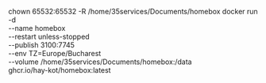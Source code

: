 chown 65532:65532 -R /home/35services/Documents/homebox
docker run -d \
  --name homebox \
  --restart unless-stopped \
  --publish 3100:7745 \
  --env TZ=Europe/Bucharest \
  --volume /home/35services/Documents/homebox:/data \
  ghcr.io/hay-kot/homebox:latest
